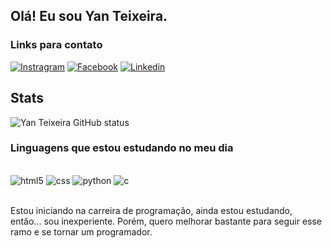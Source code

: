 ## Olá! Eu sou Yan Teixeira.
### Links para contato

[![Instragram](https://img.shields.io/badge/Instagram-E4405F?style=for-the-badge&logo=instagram&logoColor=white)](https://www.instagram.com/yan_teixeira09/profilecard/?igsh=MXhtZ2VpbG5xZWt0ZQ==)
[![Facebook](https://img.shields.io/badge/Facebook-1877F2?style=for-the-badge&logo=facebook&logoColor=white)](https://facebook.com/yan.teixeira.1000)
[![Linkedin](https://img.shields.io/badge/LinkedIn-0077B5?style=for-the-badge&logo=linkedin&logoColor=white)](https://www.linkedin.com/in/yan-teixeira-32ab82257)

## Stats 
![Yan Teixeira GitHub status](https://github-readme-stats.vercel.app/api?username=yanteixeira&show_icons=true&theme=tokyonight)

### Linguagens que estou estudando no meu dia

<div style= "display: inline_bloxk"><br/>
    <img aling="center" alt="html5" src="https://img.shields.io/badge/HTML5-E34F26?style=for-the-badge&logo=html5&logoColor=white">
    <img aling="center" alt="css" src="https://img.shields.io/badge/CSS-239120?&style=for-the-badge&logo=css3&logoColor=white">
    <img aling="center" alt="python" src="https://img.shields.io/badge/Python-14354C?style=for-the-badge&logo=python&logoColor=white">
    <img aling="center" alt="c" src="https://img.shields.io/badge/C-00599C?style=for-the-badge&logo=c&logoColor=white">    
</div><br/>

Estou iniciando na carreira de programação, ainda estou estudando, então... sou inexperiente. Porém, quero melhorar bastante para seguir esse ramo e se tornar um programador.

<div style= "display: inline_bloxk"><br/>
    <img aling="center" alt="" src="https://www.icegif.com/wp-content/uploads/2023/07/icegif-93.gif">
</div><br/>
